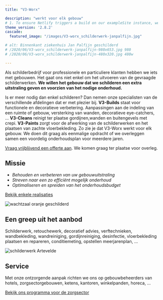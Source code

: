 ```yaml
---
title: "V3-Worx"

description: "werkt voor elk gebouw"
# 1. To ensure Netlify triggers a build on our exampleSite instance, we need to change a file in the exampleSite directory.
theme_version: '2.8.2'
cascade:
  featured_image: "/images/V3-worx_schilderwerk-janpalfijn.jpg"

# alt: Binnenkant ziekenhuis Jan Palfijn geschilderd
# /2020/06/V3-worx_schilderwerk-janpalfijn-980x653.jpg 980
# /2020/06/V3-worx_schilderwerk-janpalfijn-480x320.jpg 480w

---
```


Als schilderbedrijf voor professionele en particuliere klanten hebben we iets met gebouwen. Het gaat ons niet enkel om het uitvoeren van de gevraagde schilderwerken. **We willen het gebouw dat we schilderen een extra uitstraling geven en voorzien van het nodige onderhoud.**

Is er meer nodig dan enkel schilderen? Dan nemen onze specialisten van de verschillende afdelingen dat er met plezier bij. 
**V3-Builds** staat voor functionele en decoratieve verbetering. Aanpassingen aan de indeling van een ruimte of gebouw, versterking van wanden, decoratieve eye-catchers, … 
**V3-Cleans** reinigt ter plaatse gordijnen,wanden en buitengevels met crepi. 
**V3-Paints** zorgt voor de afwerking van de schilderwerken en het plaatsen van zachte vloerbekleding. Zo zie je dat V3-Worx werkt voor elk gebouw. We doen dit graag als eenmalige opdracht of we overleggen samen een voordelig onderhoudsplan voor meerdere jaren. 

[Vraag vrijblijvend een offerte aan](/contact/). We komen graag ter plaatse voor overleg.

## Missie

* *Behouden en verbeteren van  uw gebouwuitstraling*
* *Streven naar een zo efficiënt mogelijk onderhoud*
* *Optimaliseren en spreiden van het onderhoudsbudget*

[Bekijk enkele realisaties](/realisaties)

![wachtzaal oranje geschilderd](/images/V3-worx_schilderwerk-janpalfijn2.jpg)


## Een greep uit het aanbod

Schilderwerk, retouchewerk, decoratief advies, verftechnieken, wandbekleding, wandreiniging, gordijnreiniging, desinfectie, vloerbekleding plaatsen en repareren, conditiemeting, opstellen meerjarenplan, …

![schilderwerk Artevelde](/images/V3-worx_schilderwerk-artevelde.jpg)

## Service

Met onze ontzorgende aanpak richten we ons op gebouwbeheerders van hotels, zorgsectorgebouwen, ketens, kantoren, winkelpanden, horeca, …

[Bekijk ons programma voor de zorgsector](/images/2020/06/Care_of_your_walls.pdf)
